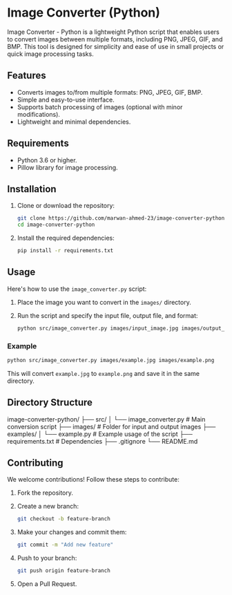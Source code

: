 # Image Converter (Python)

Image Converter - Python is a lightweight Python script that enables users to convert images between multiple formats, including PNG, JPEG, GIF, and BMP. This tool is designed for simplicity and ease of use in small projects or quick image processing tasks.

## Features

- Converts images to/from multiple formats: PNG, JPEG, GIF, BMP.
- Simple and easy-to-use interface.
- Supports batch processing of images (optional with minor modifications).
- Lightweight and minimal dependencies.

## Requirements

- Python 3.6 or higher.
- Pillow library for image processing.

## Installation

1. Clone or download the repository:
    ```bash
    git clone https://github.com/marwan-ahmed-23/image-converter-python.git
    cd image-converter-python
    ```

2. Install the required dependencies:
    ```bash
    pip install -r requirements.txt
    ```

## Usage

Here's how to use the `image_converter.py` script:

1. Place the image you want to convert in the `images/` directory.

2. Run the script and specify the input file, output file, and format:
   
    ```bash
    python src/image_converter.py images/input_image.jpg images/output_image.png
    ```

### Example

```bash
python src/image_converter.py images/example.jpg images/example.png
```

This will convert `example.jpg` to `example.png` and save it in the same directory.

## Directory Structure

image-converter-python/
├── src/
│   └── image_converter.py  # Main conversion script
├── images/                 # Folder for input and output images
├── examples/
│   └── example.py          # Example usage of the script
├── requirements.txt        # Dependencies
├── .gitignore
└── README.md

## Contributing

We welcome contributions! Follow these steps to contribute:

1. Fork the repository.
2. Create a new branch:
   
    ```bash
    git checkout -b feature-branch
    ```

3. Make your changes and commit them:

    ```bash
    git commit -m "Add new feature"
    ```

4. Push to your branch:

    ```bash
    git push origin feature-branch
    ```

5. Open a Pull Request.


